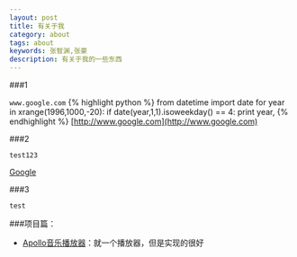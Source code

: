 ```yaml
---
layout: post
title: 有关于我
category: about
tags: about
keywords: 张智渊,张豪
description: 有关于我的一些东西
---
```


###1

`www.google.com`
{% highlight python %}
from datetime import date
for year in xrange(1996,1000,-20):
    if date(year,1,1).isoweekday() == 4:
        print year,
{% endhighlight %}
[http://www.google.com](http://www.google.com)



###2

`test123`

[Google](http://www.google.com)


###3

`test`


###项目篇：
- [Apollo音乐播放器](https://github.com/Splitter/android_packages_apps_apolloMod)：就一个播放器，但是实现的很好


